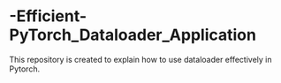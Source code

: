 # -Efficient-PyTorch_Dataloader_Application
 This repository is created to explain how to use dataloader effectively in Pytorch.
